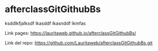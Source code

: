 # afterclassGitGithubBs

ksddlkfjalksdf lkasddf lkasnddf lkmfas 

Link pages: https://lauritaweb.github.io/afterclassGitGithubBs/

Link del repo: https://github.com/Lauritaweb/afterclassGitGithubBs.git
